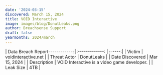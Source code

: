 ```yaml
---
date: '2024-03-15'
discovered: March 15, 2024
title: VOID Interactive
image: images/blog/DonutLeaks.png
author: Breachsense Support
draft: false
yearmonths: 2024/march
---
```


| Data Breach Report------------:     |:-------------:    | :-----:|
| Victim      | voidinteractive.net      | 
| Threat Actor      | DonutLeaks      | 
| Date Discovered      | Mar 15, 2024      | 
| Description      | VOID Interactive is a video game developer.      | 
| Leak Size      | 4TB      | 

